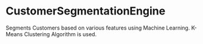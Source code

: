 # CustomerSegmentationEngine
Segments Customers based on various features using Machine Learning. K-Means Clustering Algorithm is used.
